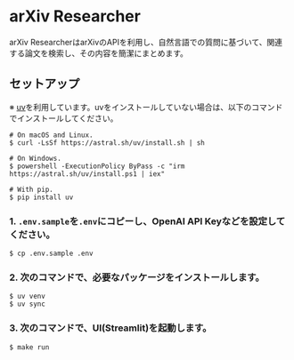 # arXiv Researcher

arXiv ResearcherはarXivのAPIを利用し、自然言語での質問に基づいて、関連する論文を検索し、その内容を簡潔にまとめます。

## セットアップ

※ [uv](https://github.com/astral-sh/uv)を利用しています。uvをインストールしていない場合は、以下のコマンドでインストールしてください。

```
# On macOS and Linux.
$ curl -LsSf https://astral.sh/uv/install.sh | sh

# On Windows.
$ powershell -ExecutionPolicy ByPass -c "irm https://astral.sh/uv/install.ps1 | iex"

# With pip.
$ pip install uv
```

### 1. `.env.sample`を`.env`にコピーし、OpenAI API Keyなどを設定してください。

```
$ cp .env.sample .env
```

### 2. 次のコマンドで、必要なパッケージをインストールします。

```
$ uv venv
$ uv sync
```

### 3. 次のコマンドで、UI(Streamlit)を起動します。

```
$ make run
```